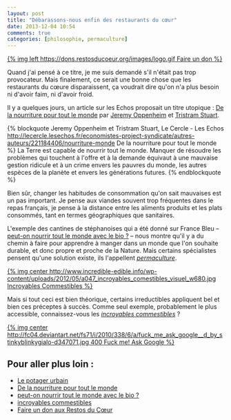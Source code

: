 ```yaml
---
layout: post
title: "Débarassons-nous enfin des restaurants du cœur"
date: 2013-12-04 10:54
comments: true
categories: [philosophie, permaculture]
---
```


[{% img left https://dons.restosducoeur.org/images/logo.gif Faire un don %}](https://dons.restosducoeur.org/)

Quand j'ai pensé à ce titre, je me suis demandé s'il n'était pas trop provocateur. Mais finalement, ce serait une bonne chose que les restaurants du cœure disparaissent, ça voudrait dire qu'on n'a plus besoin ni d'avoir faim, ni d'avoir froid.

Il y a quelques jours, un article sur les Echos proposait un titre utopique : [De la nourriture pour tout le monde](http://lecercle.lesechos.fr/economistes-project-syndicate/autres-auteurs/221184406/nourriture-monde) par [Jeremy Oppenheim](http://lecercle.lesechos.fr/221144447/jeremy_oppenheim) et [Tristram Stuart](http://lecercle.lesechos.fr/221144446/tristram_stuart).

{% blockquote Jeremy Oppenheim et Tristram Stuart, Le Cercle - Les Echos http://lecercle.lesechos.fr/economistes-project-syndicate/autres-auteurs/221184406/nourriture-monde De la nourriture pour tout le monde %}
La Terre est capable de nourrir tout le monde. Manquer de résoudre les problèmes qui touchent à l'offre et à la demande équivaut à une mauvaise gestion ridicule et à un crime envers les pauvres du monde, les autres espèces de la planète et envers les générations futures.
{% endblockquote %}

Bien sûr, changer les habitudes de consommation qu'on sait mauvaises est un pas important. Je pense aux viandes souvent trop fréquentes dans le repas français, je pense à la distance entre les aliments produits et les plats consommés, tant en termes géographiques que sanitaires.

L'exemple des cantines de stéphanoises qui a été donné sur France Bleu – [peut-on nourrir tout le monde avec le bio ?](http://www.francebleu.fr/infos/peut-nourrir-tout-le-monde-avec-le-bio-999686) – nous montre qu'il y a du chemin à faire pour apprendre à manger dans un monde que l'on souhaite durable, et donc propre et proche de la Nature. Mais certains spécialistes pensent qu'une solution existe, ils l'appellent _[permaculture](http://www.permaculturedesign.fr/les-moissons-du-futur-lagro-ecologie-peut-elle-nourrir-le-monde/)_.

[{% img center http://www.incredible-edible.info/wp-content/uploads/2012/05/a047_incroyables_comestibles_visuel_w680.jpg Incroyables Commestibles %}](http://www.incredible-edible.info/?page_id=141)

Mais si tout ceci est bien théorique, certains irreductibles appliquent bel et bien ces préceptes à succès. Comme seul exemple, probablement le plus accessible, connaissez-vous les _[incroyables commestibles](http://www.incredible-edible.info/?p=1)_ ?

<!-- more -->

[{% img center http://fc04.deviantart.net/fs71/i/2010/338/6/a/fuck_me_ask_google__d_by_stinkyblinkygialo-d347071.jpg 400 Fuck me! Ask Google %}](http://stinkyblinkygialo.deviantart.com/art/fuck-me-ask-google-D-188443837?hf=1)

Pour aller plus loin :
---

- [Le potager urbain](http://www.guidepotagerurbain.com/)
- [De la nourriture pour tout le monde](http://lecercle.lesechos.fr/economistes-project-syndicate/autres-auteurs/221184406/nourriture-monde)
- [peut-on nourrir tout le monde avec le bio ?](http://www.francebleu.fr/infos/peut-nourrir-tout-le-monde-avec-le-bio-999686)
- [incroyables commestibles](http://www.incredible-edible.info/?p=1)
- [Faire un don aux Restos du Cœur](https://dons.restosducoeur.org/)